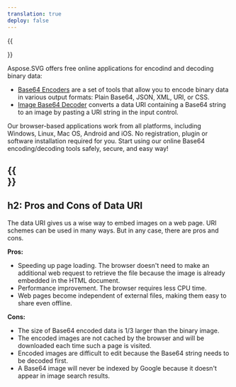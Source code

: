 ```yaml
---
translation: true
deploy: false
---
```


{{<section encode-online>}}

Aspose.SVG offers free online applications for encodind and decoding binary data:
 - [Base64 Encoders](https://products.aspose.app/svg/encoding) are a set of tools that allow you to encode binary data in various output formats: Plain Base64, JSON, XML, URI, or CSS.
 - [Image Base64 Decoder](https://products.aspose.app/svg/image-base64-decoder) converts a data URI containing a Base64 string to an image by pasting a URI string in the input control.
 
Our browser-based applications work from all platforms, including Windows, Linux, Mac OS, Android and iOS. No registration, plugin or software installation required for you. Start using our online Base64 encoding/decoding tools safely, secure, and easy way!

{{<section encode-uri>}}
---
h2: Pros and Cons of Data URI
---

The data URI gives us a wise way to embed images on a web page. URI schemes can be used in many ways. But in any case, there are pros and cons.

<b>Pros:</b>
- Speeding ​​up page loading. The browser doesn't need to make an additional web request to retrieve the file because the image is already embedded in the HTML document.
- Performance improvement. The browser requires less CPU time.
- Web pages become independent of external files, making them easy to share even offline.

<b>Cons:</b>
- The size of Base64 encoded data is 1/3 larger than the binary image.
- The encoded images are not cached by the browser and will be downloaded each time such a page is visited.
- Encoded images are difficult to edit because the Base64 string needs to be decoded first.
- A Base64 image will never be indexed by Google because it doesn't appear in image search results.